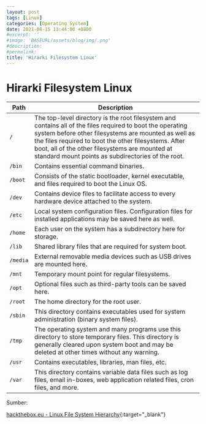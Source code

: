 ```yaml
---
layout: post
tags: [Linux]
categories: [Operating System]
date: 2021-08-15 13:44:00 +0800
#excerpt: ''
#image: 'BASEURL/assets/blog/img/.png'
#description:
#permalink:
title: 'Hirarki Filesystem Linux'
---
```


# Hirarki Filesystem Linux
Path |	Description
--- | ---
`/` |	The top-level directory is the root filesystem and contains all of the files required to boot the operating system before other filesystems are mounted as well as the files required to boot the other filesystems. After boot, all of the other filesystems are mounted at standard mount points as subdirectories of the root.
`/bin` |	Contains essential command binaries.
`/boot` |	Consists of the static bootloader, kernel executable, and files required to boot the Linux OS.
`/dev` |	Contains device files to facilitate access to every hardware device attached to the system.
`/etc` |	Local system configuration files. Configuration files for installed applications may be saved here as well.
`/home` |	Each user on the system has a subdirectory here for storage.
`/lib` |	Shared library files that are required for system boot.
`/media` |	External removable media devices such as USB drives are mounted here.
`/mnt` |	Temporary mount point for regular filesystems.
`/opt` |	Optional files such as third-party tools can be saved here.
`/root` |	The home directory for the root user.
`/sbin` |	This directory contains executables used for system administration (binary system files).
`/tmp` |	The operating system and many programs use this directory to store temporary files. This directory is generally cleared upon system boot and may be deleted at other times without any warning.
`/usr` |	Contains executables, libraries, man files, etc.
`/var` |	This directory contains variable data files such as log files, email in-boxes, web application related files, cron files, and more.

Sumber:

[hackthebox.eu - Linux File System Hierarchy](https://academy.hackthebox.eu/module/18){:target="_blank"} 